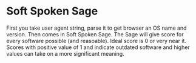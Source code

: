 # Soft Spoken Sage

First you take user agent string, parse it to get browser an OS name and version. Then comes in Soft Spoken Sage. The Sage will give score for every software possible (and reasoable). Ideal score is 0 or very near it. Scores with positive value of 1 and indicate outdated software and higher values can take on a more significant meaning.

